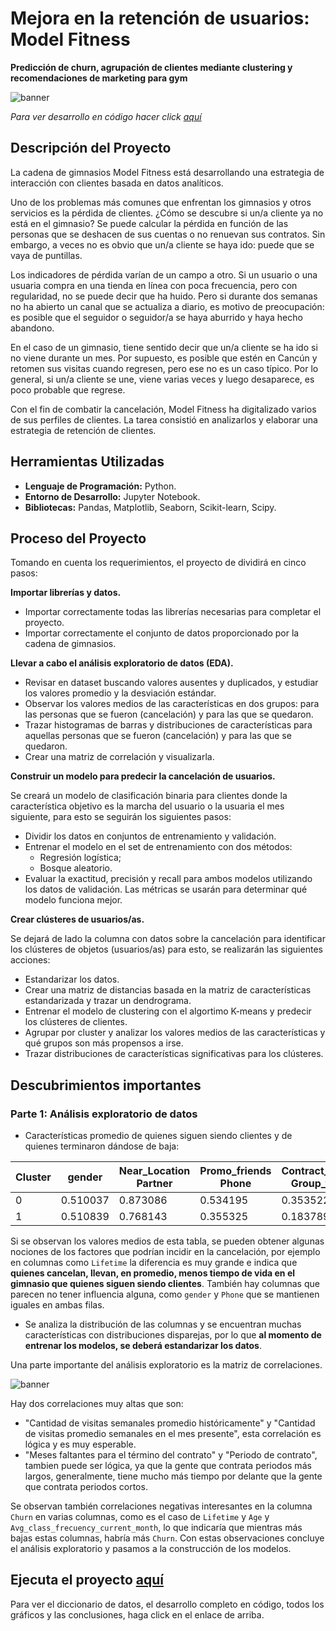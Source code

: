 # Mejora en la retención de usuarios: Model Fitness
__Predicción de churn, agrupación de clientes mediante clustering y recomendaciones de marketing para gym__

<image src="https://github.com/BastianLQ/Gym-prediccion-churn-y-agrupacion-clustering/blob/main/Images/banner.png" alt="banner">

_Para ver desarrollo en código hacer click [aquí](https://portfoliodabastianlopez.on.drv.tw/Portafolio/P13.html)_

## Descripción del Proyecto
La cadena de gimnasios Model Fitness está desarrollando una estrategia de interacción con clientes basada en datos analíticos.

Uno de los problemas más comunes que enfrentan los gimnasios y otros servicios es la pérdida de clientes. ¿Cómo se descubre si un/a cliente ya no está en el gimnasio? Se puede calcular la pérdida en función de las personas que se deshacen de sus cuentas o no renuevan sus contratos. Sin embargo, a veces no es obvio que un/a cliente se haya ido: puede que se vaya de puntillas.

Los indicadores de pérdida varían de un campo a otro. Si un usuario o una usuaria compra en una tienda en línea con poca frecuencia, pero con regularidad, no se puede decir que ha huido. Pero si durante dos semanas no ha abierto un canal que se actualiza a diario, es motivo de preocupación: es posible que el seguidor o seguidor/a se haya aburrido y haya hecho abandono.

En el caso de un gimnasio, tiene sentido decir que un/a cliente se ha ido si no viene durante un mes. Por supuesto, es posible que estén en Cancún y retomen sus visitas cuando regresen, pero ese no es un caso típico. Por lo general, si un/a cliente se une, viene varias veces y luego desaparece, es poco probable que regrese.

Con el fin de combatir la cancelación, Model Fitness ha digitalizado varios de sus perfiles de clientes. La tarea consistió en analizarlos y elaborar una estrategia de retención de clientes.
  
## Herramientas Utilizadas
- __Lenguaje de Programación:__ Python.
- __Entorno de Desarrollo:__ Jupyter Notebook.
- __Bibliotecas:__ Pandas, Matplotlib, Seaborn, Scikit-learn, Scipy.

## Proceso del Proyecto
Tomando en cuenta los requerimientos, el proyecto de dividirá en cinco pasos:

__Importar librerías y datos.__

- Importar correctamente todas las librerías necesarias para completar el proyecto.
- Importar correctamente el conjunto de datos proporcionado por la cadena de gimnasios.

__Llevar a cabo el análisis exploratorio de datos (EDA).__

- Revisar en dataset buscando valores ausentes y duplicados, y estudiar los valores promedio y la desviación estándar.
- Observar los valores medios de las características en dos grupos: para las personas que se fueron (cancelación) y para las que se quedaron.
- Trazar histogramas de barras y distribuciones de características para aquellas personas que se fueron (cancelación) y para las que se quedaron.
- Crear una matriz de correlación y visualizarla.

__Construir un modelo para predecir la cancelación de usuarios.__

Se creará un modelo de clasificación binaria para clientes donde la característica objetivo es la marcha del usuario o la usuaria el mes siguiente, para esto se seguirán los siguientes pasos:

- Dividir los datos en conjuntos de entrenamiento y validación.
- Entrenar el modelo en el set de entrenamiento con dos métodos:
    - Regresión logística;
    - Bosque aleatorio.
- Evaluar la exactitud, precisión y recall para ambos modelos utilizando los datos de validación. Las métricas se usarán para determinar qué modelo funciona mejor.


__Crear clústeres de usuarios/as.__

Se dejará de lado la columna con datos sobre la cancelación para identificar los clústeres de objetos (usuarios/as) para esto, se realizarán las siguientes acciones:

- Estandarizar los datos.
- Crear una matriz de distancias basada en la matriz de características estandarizada y trazar un dendrograma.
- Entrenar el modelo de clustering con el algortimo K-means y predecir los clústeres de clientes. 
- Agrupar por cluster y analizar los valores medios de las características y qué grupos son más propensos a irse.
- Trazar distribuciones de características significativas para los clústeres. 

## Descubrimientos importantes
### Parte 1: Análisis exploratorio de datos

- Características promedio de quienes siguen siendo clientes y de quienes terminaron dándose de baja:

| Cluster | gender |	Near_Location	Partner |	Promo_friends	Phone |	Contract_period	Group_visits |	Age	Avg_additional_charges_total |	Month_to_end_contract	| Lifetime	| Avg_class_frequency_total |	Avg_class_frequency_current_month |
|---------|--------|------------------------|---------------------|------------------------------|-----------------------------------|------------------------|---------------|---------------------------|-----------------------------------|
| 0 |	0.510037 |	0.873086 |	0.534195 |	0.353522 |	0.903709 |	5.747193 |	0.464103 |	29.976523 |	158.445715 |	5.283089 |	4.711807 |	2.024876 |	2.027882 |
| 1 |	0.510839 |	0.768143 |	0.355325 |	0.183789 |	0.902922 |	1.728558 |	0.268615 |	26.989632 |	115.082899 |	1.662582 |	0.990575 |	1.474995 |	1.044546 |

Si se observan los valores medios de esta tabla, se pueden obtener algunas nociones de los factores que podrían incidir en la cancelación, por ejemplo en columnas como `Lifetime` la diferencia es muy grande e indica que __quienes cancelan, llevan, en promedio, menos tiempo de vida en el gimnasio que quienes siguen siendo clientes__. También hay columnas que parecen no tener influencia alguna, como `gender` y `Phone` que se mantienen iguales en ambas filas.

- Se analiza la distribución de las columnas y se encuentran muchas características con distribuciones disparejas, por lo que __al momento de entrenar los modelos, se deberá estandarizar los datos__.

Una parte importante del análisis exploratorio es la matriz de correlaciones.
  
<image src="https://github.com/BastianLQ/Gym-prediccion-churn-y-agrupacion-clustering/blob/main/Images/output_25_0.png" alt="banner">

Hay dos correlaciones muy altas que son: 
- "Cantidad de visitas semanales promedio históricamente" y "Cantidad de visitas promedio semanales en el mes presente", esta correlación es lógica y es muy esperable.
- "Meses faltantes para el término del contrato" y "Periodo de contrato", tambien puede ser lógica, ya que la gente que contrata periodos más largos, generalmente, tiene mucho más tiempo por delante que la gente que contrata periodos cortos.

Se observan también correlaciones negativas interesantes en la columna `Churn` en varias columnas, como es el caso de `Lifetime` y `Age` y `Avg_class_frecuency_current_month`, lo que indicaría que mientras más bajas estas columnas, habría más `Churn`. Con estas observaciones concluye el análisis exploratorio y pasamos a la construcción de los modelos.



## Ejecuta el proyecto [aquí](https://portfoliodabastianlopez.on.drv.tw/Portafolio/P13.html)
Para ver el diccionario de datos, el desarrollo completo en código, todos los gráficos y las conclusiones, haga click en el enlace de arriba.
